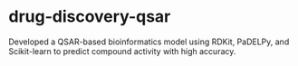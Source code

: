 # drug-discovery-qsar
Developed a QSAR-based bioinformatics model using RDKit, PaDELPy, and Scikit-learn to predict compound activity with high accuracy.
